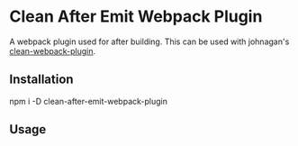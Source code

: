 # Clean After Emit Webpack Plugin

A webpack plugin used for after building.
This can be used with johnagan's [clean-webpack-plugin](https://github.com/johnagan/clean-webpack-plugin).

## Installation

npm i  -D clean-after-emit-webpack-plugin

## Usage


